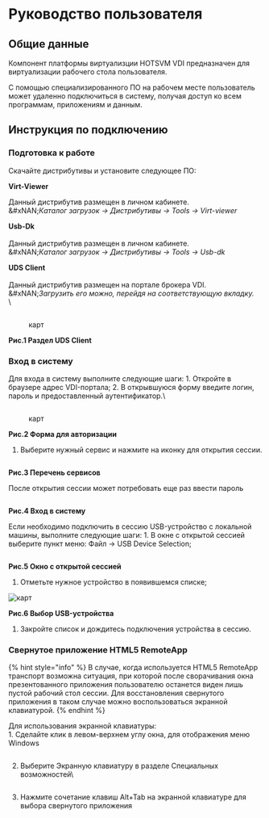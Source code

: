 # Руководство пользователя

## Общие данные

Компонент платформы виртуализции HOTSVM VDI предназначен для виртуализации рабочего стола пользователя.

С помощью специализированного ПО на рабочем месте пользователь может удаленно подключиться в систему, получая доступ ко всем программам, приложениям и данным.

## Инструкция по подключению

### Подготовка к работе

Скачайте дистрибутивы и установите следующее ПО:

**Virt-Viewer**

Данный дистрибутив размещен в личном кабинете.\
&#xNAN;_&#x41A;аталог загрузок -> Дистрибутивы -> Tools -> Virt-viewer_

**Usb-Dk**\
\
Данный дистрибутив размещен в личном кабинете.\
&#xNAN;_&#x41A;аталог загрузок -> Дистрибутивы -> Tools -> Usb-dk_

**UDS Client**\
\
Данный дистрибутив размещен на портале брокера VDI.\
&#xNAN;_&#x417;агрузить его можно, перейдя на соответствующую вкладку._\
\


<figure><img src="../.gitbook/assets/image (56).png" alt=""><figcaption><p>карт</p></figcaption></figure>

**Рис.1 Раздел UDS Client**

### Вход в систему

Для входа в систему выполните следующие шаги: 1. Откройте в браузере адрес VDI-портала; 2. В открывшуюся форму введите логин, пароль и предоставленный аутентификатор.\


<figure><img src="../.gitbook/assets/image (57).png" alt=""><figcaption><p>карт</p></figcaption></figure>

**Рис.2 Форма для авторизации**

1.  Выберите нужный сервис и нажмите на иконку для открытия сессии.

    <figure><img src="../.gitbook/assets/image (1) (1) (2).png" alt=""><figcaption></figcaption></figure>

**Рис.3 Перечень сервисов**

После открытия  сессии может потребовать еще раз ввести пароль

<figure><img src="../.gitbook/assets/login.jpg" alt=""><figcaption></figcaption></figure>

**Рис.4 Вход в систему**

Если необходимо подключить в сессию USB-устройство с локальной машины, выполните следующие шаги: 1. В окне с открытой сессией выберите пункт меню: Файл → USB Device Selection;

<figure><img src="../.gitbook/assets/session.jpg" alt=""><figcaption></figcaption></figure>

**Рис.5 Окно с открытой сессией**

1. Отметьте нужное устройство в появившемся списке;

![карт](../.gitbook/assets/vdi-5.png)

**Рис.6 Выбор USB-устройства**

1. Закройте список и дождитесь подключения устройства в сессию.

### Свернутое приложение HTML5 RemoteApp

{% hint style="info" %}
В случае, когда используется HTML5 RemoteApp транспорт возможна ситуация, при которой после сворачивания окна презентованного приложения пользователю останется виден лишь пустой рабочий стол сессии.  Для восстановления свернутого приложения в таком случае можно воспользоваться экранной клавиатурой.
{% endhint %}

Для использования экранной клавиатуры:\
1\. Сделайте клик в левом-верхнем углу окна, для отображения меню Windows

<figure><img src="../.gitbook/assets/image (1).png" alt=""><figcaption></figcaption></figure>

2.  Выберите Экранную клавиатуру в разделе Специальных возможностей\


    <figure><img src="../.gitbook/assets/image (1) (1).png" alt=""><figcaption></figcaption></figure>


3. Нажмите сочетание клавиш Alt+Tab на экранной клавиатуре для выбора свернутого приложения

<figure><img src="../.gitbook/assets/image.png" alt=""><figcaption></figcaption></figure>
